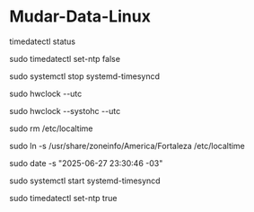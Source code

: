 # Mudar-Data-Linux

timedatectl status

sudo timedatectl set-ntp false

sudo systemctl stop systemd-timesyncd

sudo hwclock --utc

sudo hwclock --systohc --utc

sudo rm /etc/localtime

sudo ln -s /usr/share/zoneinfo/America/Fortaleza /etc/localtime

sudo date -s "2025-06-27 23:30:46 -03"

sudo systemctl start systemd-timesyncd

sudo timedatectl set-ntp true
